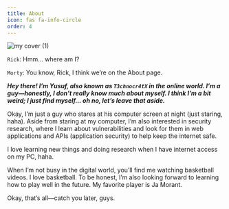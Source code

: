 ```yaml
---
title: About
icon: fas fa-info-circle
order: 4
---
```

![my cover (1)](https://github.com/user-attachments/assets/dd4bf7cf-7283-4e4f-b98d-9b02244feb5b)

`Rick`: Hmm... where am I?

`Morty`: You know, Rick, I think we’re on the About page.

**_Hey there! I’m Yusuf, also known as `T3chnocr4tX` in the online world.
I’m a guy—honestly, I don’t really know much about myself. I think I’m a bit weird; I just find myself... oh no, let’s leave that aside._**

Okay, I’m just a guy who stares at his computer screen at night (just staring, haha).
Aside from staring at my computer, I’m also interested in security research, where I learn about vulnerabilities and look for them in web applications and APIs (application security) to help keep the internet safe.

I love learning new things and doing research when I have internet access on my PC, haha.

When I’m not busy in the digital world, you’ll find me watching basketball videos. I love basketball. To be honest, I’m also looking forward to learning how to play well in the future. My favorite player is Ja Morant.

Okay, that’s all—catch you later, guys.
